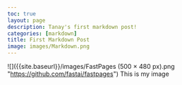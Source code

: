 ```yaml
---
toc: true
layout: page
description: Tanay's first markdown post!
categories: [markdown]
title: First Markdown Post
image: images/Markdown.png
---
```


![]({{site.baseurl}}/images/FastPages (500 × 480 px).png "https://github.com/fastai/fastpages")
This is my image